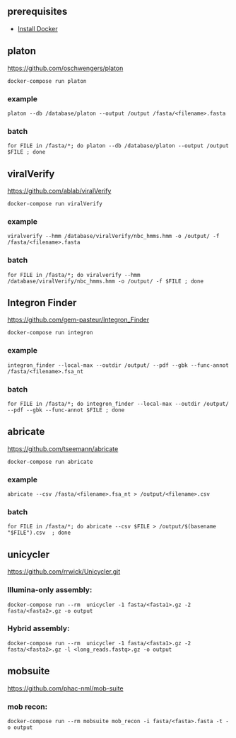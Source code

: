 ## prerequisites
- [Install Docker](https://docs.docker.com/engine/install/)

## platon

https://github.com/oschwengers/platon

`docker-compose run platon`

### example

`platon --db /database/platon --output /output /fasta/<filename>.fasta`

### batch

`for FILE in /fasta/*; do platon --db /database/platon --output /output $FILE ; done`

## viralVerify

https://github.com/ablab/viralVerify

`docker-compose run viralVerify`

### example

`viralverify --hmm /database/viralVerify/nbc_hmms.hmm -o /output/ -f /fasta/<filename>.fasta`

### batch

`for FILE in /fasta/*; do viralverify --hmm /database/viralVerify/nbc_hmms.hmm -o /output/ -f $FILE ; done`

## Integron Finder

https://github.com/gem-pasteur/Integron_Finder

`docker-compose run integron`

### example

`integron_finder --local-max --outdir /output/ --pdf --gbk --func-annot /fasta/<filename>.fsa_nt`

### batch

`for FILE in /fasta/*; do integron_finder --local-max --outdir /output/ --pdf --gbk --func-annot $FILE ; done`

## abricate

https://github.com/tseemann/abricate

`docker-compose run abricate`

### example

`abricate --csv /fasta/<filename>.fsa_nt > /output/<filename>.csv`

### batch

`for FILE in /fasta/*; do abricate --csv $FILE > /output/$(basename "$FILE").csv  ; done`

## unicycler

https://github.com/rrwick/Unicycler.git

### Illumina-only assembly:

`docker-compose run --rm  unicycler -1 fasta/<fasta1>.gz -2 fasta/<fasta2>.gz -o output`
### Hybrid assembly:

`docker-compose run --rm  unicycler -1 fasta/<fasta1>.gz -2 fasta/<fasta2>.gz -l <long_reads.fastq>.gz -o output`

## mobsuite

https://github.com/phac-nml/mob-suite

### mob recon:

`docker-compose run --rm mobsuite mob_recon -i fasta/<fasta>.fasta -t -o output`
